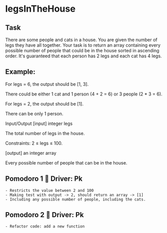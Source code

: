 # legsInTheHouse
## Task

There are some people and cats in a house. You are given the number of legs they have all together. Your task is to return an array containing every possible number of people that could be in the house sorted in ascending order. It's guaranteed that each person has 2 legs and each cat has 4 legs.
## Example:

For legs = 6, the output should be [1, 3].

There could be either 1 cat and 1 person (4 + 2 = 6) or 3 people (2 * 3 = 6).

For legs = 2, the output should be [1].

There can be only 1 person.

Input/Output [input] integer legs

The total number of legs in the house.

Constraints: 2 ≤ legs ≤ 100.

[output] an integer array

Every possible number of people that can be in the house.

## Pomodoro 1 🍅 Driver: Pk

	- Restricts the value between 2 and 100
	- Making test with output -> 2, should return an array -> [1]
	- Including any possible number of people, including the cats.

## Pomodoro 2 🍅 Driver: Pk
	
	- Refactor code: add a new function